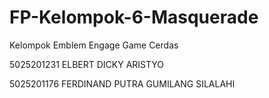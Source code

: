 # FP-Kelompok-6-Masquerade
Kelompok Emblem Engage Game Cerdas

5025201231	ELBERT DICKY ARISTYO

5025201176	FERDINAND PUTRA GUMILANG SILALAHI
